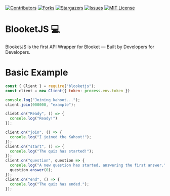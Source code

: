 [![Contributors][contributors-shield]][contributors-url]
[![Forks][forks-shield]][forks-url]
[![Stargazers][stars-shield]][stars-url]
[![Issues][issues-shield]][issues-url]
[![MIT License][license-shield]][license-url]

# BlooketJS 💻
BlooketJS is the first API Wrapper for Blooket — Built by Developers for Developers.

# Basic Example
```js
const { Client } = require("blooketjs");
const client = new Client({ token: process.env.token })

console.log("Joining kahoot...");
client.join(000000, "example");

cliebt.on("Ready", () => {
  console.log("Ready!")
});

client.on("join", () => {
  console.log("I joined the Kahoot!");
});
client.on("start", () => {
  console.log("The quiz has started!");
});
client.on("question", question => {
  console.log("A new question has started, answering the first answer.");
  question.answer(0);
});
client.on("end", () => {
  console.log("The quiz has ended.");
});
```

[contributors-shield]: https://img.shields.io/github/contributors/Blooket-API/BlooketJS.svg?style=for-the-badge
[contributors-url]: https://github.com/Blooket-API/BlooketJS/graphs/contributors
[forks-shield]: https://img.shields.io/github/forks/Blooket-API/BlooketJS.svg?style=for-the-badge
[forks-url]: https://github.com/Blooket-API/BlooketJS/network/members
[stars-shield]: https://img.shields.io/github/stars/Blooket-API/BlooketJS.svg?style=for-the-badge
[stars-url]: https://github.com/Blooket-API/BlooketJS/stargazers
[issues-shield]: https://img.shields.io/github/issues/Blooket-API/BlooketJS.svg?style=for-the-badge
[issues-url]: https://github.com/Blooket-API/BlooketJS/issues
[license-shield]: https://img.shields.io/github/license/Blooket-API/BlooketJS.svg?style=for-the-badge
[license-url]: https://github.com/Blooket-API/BlooketJS/blob/master/LICENSE.txt
